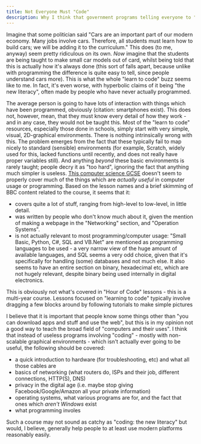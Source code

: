 ```yaml
---
title: Not Everyone Must "Code"
description: Why I think that government programs telling everyone to "code" are pointless.
---
```


Imagine that some politician said "Cars are an important part of our modern economy. Many jobs involve cars. Therefore, all students must learn how to build cars; we will be adding it to the curriculum."
This does (to me, anyway) seem pretty ridiculous on its own.
*Now* imagine that the students are being taught to make small car models out of card, whilst being told that this is actually how it's always done (this sort of falls apart, because unlike with programming the difference is quite easy to tell, since people understand cars more).
This is what the whole "learn to code" buzz seems like to me.
In fact, it's even worse, with hyperbolic claims of it being "the new literacy", often made by people who have never actually programmed.

The average person is going to have lots of interaction with things which have been programmed, obviously (citation: smartphones exist).
This does not, however, mean, that they must know every detail of how they work - and in any case, they would not be taught this.
Most of the "learn to code" resources, especially those done in schools, simply start with very simple, visual, 2D-graphical environments.
There is nothing intrinsically wrong with this. 
The problem emerges from the fact that these typically fail to map nicely to standard (sensible) environments (for example, Scratch, widely used for this, lacked functions until recently, and does not really have proper variables still).
And anything *beyond* these basic environments is rarely taught; people decry it as "too hard", ignoring the fact that anything much simpler is useless.
[This computer science GCSE](https://gcsecomputing.org.uk/) doesn't seem to properly cover much of the things which are *actually useful* in computer usage or programming.
Based on the lesson names and a brief skimming of BBC content related to the course, it seems that it:

* covers quite a lot of stuff, ranging from high-level to low-level, in little detail.
* was written by people who don't know much about it, given the mention of making a webpage in the "Networking" section, and "Operation Systems".
* is not actually relevant to most programming/computer usage: "Small Basic, Python, C#, SQL and VB.Net" are mentioned as programming languages to be used - a very narrow view of the huge amount of available languages, and SQL seems a very odd choice, given that it's specifically for handling (some) databases and not much else. It also seems to have an entire section on binary, hexadecimal etc, which are not hugely relevant, despite binary being used internally in digital electronics.

This is obviously not what's covered in "Hour of Code" lessons - this is a multi-year course.
Lessons focused on "learning to code" typically involve dragging a few blocks around by following tutorials to make simple pictures

I believe that it is important that people know some things other than "you can download apps and stuff and use the web", but this is in my opinion not a good way to teach the broad field of "computers and their uses".
I think that instead of useless programs involving "coding" - mostly with non-scalable graphical environments - which isn't actually ever going to be useful, the following should be covered:

* a quick introduction to hardware (for troubleshooting, etc) and what all those cables are
* basics of networking (what routers do, ISPs and their job, different connections, HTTP(S), DNS)
* privacy in the digital age (i.e. maybe stop giving Facebook/Google/Amazon all your private information)
* operating systems, what various programs are for, and the fact that ones which *aren't Windows* exist
* what programming involes

Such a course may not sound as catchy as "coding: the new literacy" but would, I believe, generally help people to at least use modern platforms reasonably easily.
